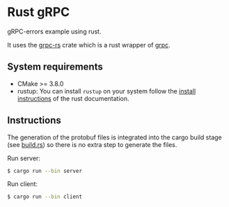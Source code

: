 # Rust gRPC

gRPC-errors example using rust.

It uses the [grpc-rs](https://github.com/pingcap/grpc-rs) crate which is a rust
wrapper of [grpc](https://github.com/grpc/grpc).

## System requirements

- CMake >= 3.8.0
- rustup: You can install `rustup` on your system follow the [install
  instructions](https://doc.rust-lang.org/book/ch01-01-installation.html) of
  the rust documentation.

## Instructions

The generation of the protobuf files is integrated into the cargo build stage
(see [build.rs](./build.rs)) so there is no extra step to generate the files.

Run server:
```bash
$ cargo run --bin server
```

Run client:
```bash
$ cargo run --bin client
```


